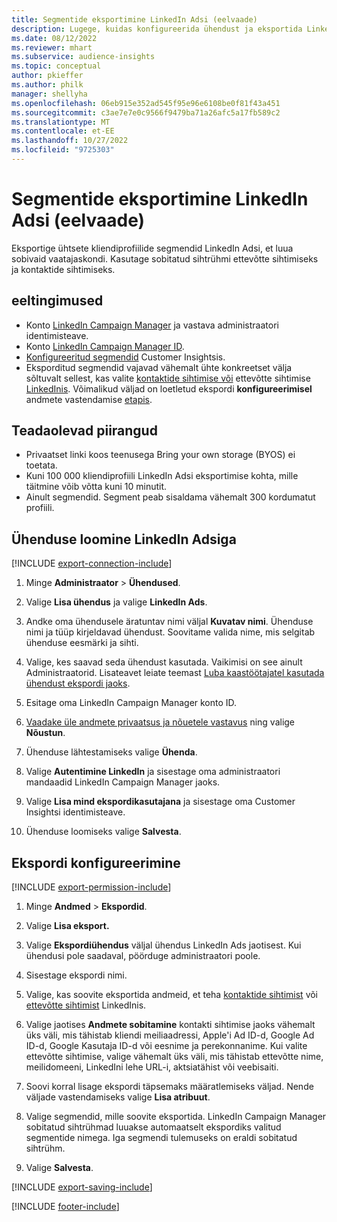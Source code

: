 ```yaml
---
title: Segmentide eksportimine LinkedIn Adsi (eelvaade)
description: Lugege, kuidas konfigureerida ühendust ja eksportida LinkedIn Adsi.
ms.date: 08/12/2022
ms.reviewer: mhart
ms.subservice: audience-insights
ms.topic: conceptual
author: pkieffer
ms.author: philk
manager: shellyha
ms.openlocfilehash: 06eb915e352ad545f95e96e6108be0f81f43a451
ms.sourcegitcommit: c3ae7e7e0c9566f9479ba71a26afc5a17fb589c2
ms.translationtype: MT
ms.contentlocale: et-EE
ms.lasthandoff: 10/27/2022
ms.locfileid: "9725303"
---
```

# <a name="export-segments-to-linkedin-ads-preview"></a>Segmentide eksportimine LinkedIn Adsi (eelvaade)

Eksportige ühtsete kliendiprofiilide segmendid LinkedIn Adsi, et luua sobivaid vaatajaskondi. Kasutage sobitatud sihtrühmi ettevõtte sihtimiseks ja kontaktide sihtimiseks.

## <a name="prerequisites"></a>eeltingimused

- Konto [LinkedIn Campaign Manager](https://business.linkedin.com/marketing-solutions/ads) ja vastava administraatori identimisteave.
- Konto [LinkedIn Campaign Manager ID](https://www.linkedin.com/help/lms/answer/a424270).
- [Konfigureeritud segmendid](segments.md) Customer Insightsis.
- Eksporditud segmendid vajavad vähemalt ühte konkreetset välja sõltuvalt sellest, kas valite [kontaktide sihtimise või](https://business.linkedin.com/marketing-solutions/ad-targeting/contact-targeting) ettevõtte sihtimise [LinkedInis](https://business.linkedin.com/marketing-solutions/ad-targeting/account-targeting). Võimalikud väljad on loetletud ekspordi **konfigureerimisel** andmete vastendamise [etapis](#configure-an-export).

## <a name="known-limitations"></a>Teadaolevad piirangud

- Privaatset linki koos teenusega Bring your own storage (BYOS) ei toetata.
- Kuni 100 000 kliendiprofiili LinkedIn Adsi eksportimise kohta, mille täitmine võib võtta kuni 10 minutit.
- Ainult segmendid. Segment peab sisaldama vähemalt 300 kordumatut profiili.

## <a name="set-up-connection-to-linkedin-ads"></a>Ühenduse loomine LinkedIn Adsiga

[!INCLUDE [export-connection-include](includes/export-connection-admn.md)]

1. Minge **Administraator** > **Ühendused**.

1. Valige **Lisa ühendus** ja valige **LinkedIn Ads**.

1. Andke oma ühendusele äratuntav nimi väljal **Kuvatav nimi**. Ühenduse nimi ja tüüp kirjeldavad ühendust. Soovitame valida nime, mis selgitab ühenduse eesmärki ja sihti.

1. Valige, kes saavad seda ühendust kasutada. Vaikimisi on see ainult Administraatorid. Lisateavet leiate teemast [Luba kaastöötajatel kasutada ühendust ekspordi jaoks](connections.md#allow-contributors-to-use-a-connection-for-exports).

1. Esitage oma LinkedIn Campaign Manager konto ID.

1. [Vaadake üle andmete privaatsus ja nõuetele vastavus](connections.md#data-privacy-and-compliance) ning valige **Nõustun**.

1. Ühenduse lähtestamiseks valige **Ühenda**.

1. Valige **Autentimine LinkedIn** ja sisestage oma administraatori mandaadid LinkedIn Campaign Manager jaoks.

1. Valige **Lisa mind ekspordikasutajana** ja sisestage oma Customer Insightsi identimisteave.

1. Ühenduse loomiseks valige **Salvesta**.

## <a name="configure-an-export"></a>Ekspordi konfigureerimine

[!INCLUDE [export-permission-include](includes/export-permission.md)]

1. Minge **Andmed** > **Ekspordid**.

1. Valige **Lisa eksport.**

1. Valige **Ekspordiühendus** väljal ühendus LinkedIn Ads jaotisest. Kui ühendusi pole saadaval, pöörduge administraatori poole.

1. Sisestage ekspordi nimi.

1. Valige, kas soovite eksportida andmeid, et teha [kontaktide sihtimist](https://business.linkedin.com/marketing-solutions/ad-targeting/contact-targeting) või [ettevõtte sihtimist](https://business.linkedin.com/marketing-solutions/ad-targeting/account-targeting) LinkedInis.

1. Valige jaotises **Andmete sobitamine** kontakti sihtimise jaoks vähemalt üks väli, mis tähistab kliendi meiliaadressi, Apple'i Ad ID-d, Google Ad ID-d, Google Kasutaja ID-d või eesnime ja perekonnanime. Kui valite ettevõtte sihtimise, valige vähemalt üks väli, mis tähistab ettevõtte nime, meilidomeeni, LinkedIni lehe URL-i, aktsiatähist või veebisaiti.

1. Soovi korral lisage ekspordi täpsemaks määratlemiseks väljad. Nende väljade vastendamiseks valige **Lisa atribuut**.

1. Valige segmendid, mille soovite eksportida. LinkedIn Campaign Manager sobitatud sihtrühmad luuakse automaatselt ekspordiks valitud segmentide nimega. Iga segmendi tulemuseks on eraldi sobitatud sihtrühm.

1. Valige **Salvesta**.

[!INCLUDE [export-saving-include](includes/export-saving.md)]

[!INCLUDE [footer-include](includes/footer-banner.md)]
